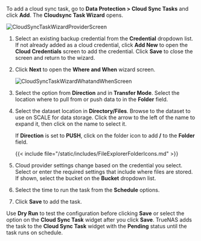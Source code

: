&NewLine;

To add a cloud sync task, go to **Data Protection > Cloud Sync Tasks** and click **Add**. The **Cloudsync Task Wizard** opens.

![CloudSyncTaskWizardProviderScreen](/images/SCALE/DataProtection/CloudSyncTaskWizardProviderScreen.png "Cloudsync Task Wizard Provider")

1. Select an existing backup credential from the **Credential** dropdown list.
   If not already added as a cloud credential, click **Add New** to open the **Cloud Credentials** screen to add the credential.
   Click **Save** to close the screen and return to the wizard.

2. Click **Next** to open the **Where and When** wizard screen.

   ![CloudSyncTaskWizardWhatandWhenScreen](/images/SCALE/DataProtection/CloudSyncTaskWizardWhatandWhenScreen.png "Cloudsync Task Wizard What and When")

3. Select the option from **Direction** and in **Transfer Mode**.
   Select the location where to pull from or push data to in the **Folder** field.

4. Select the dataset location in **Directory/Files**. Browse to the dataset to use on SCALE for data storage.
   Click the arrow to the left of the name to expand it, then click on the name to select it.

   If **Direction** is set to **PUSH**, click on the folder icon to add **/** to the **Folder** field.

   {{< include file="/static/includes/FileExplorerFolderIcons.md" >}}

5. Cloud provider settings change based on the credential you select. Select or enter the required settings that include where files are stored.
   If shown, select the bucket on the **Bucket** dropdown list.

6. Select the time to run the task from the **Schedule** options.

7. Click **Save** to add the task.

Use **Dry Run** to test the configuration before clicking **Save** or select the option on the **Cloud Sync Task** widget after you click **Save**.
TrueNAS adds the task to the **Cloud Sync Task** widget with the **Pending** status until the task runs on schedule.